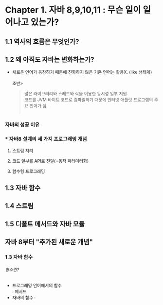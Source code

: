 # Chapter 1. 자바 8,9,10,11 : 무슨 일이 일어나고 있는가?

## 1.1 역사의 흐름은 무엇인가?


## 1.2 왜 아직도 자바는 변화하는가?
- 새로운 언어가 등장하기 때문에 진화하지 않은 기존 언어는 활용X. (like 생태계)<br><br>
초반> <br>
    > 많은 라이브러리와 스레드와 락을 이용한 동시성 일부 지원. <br>
    > 코드를 JVM 바이트 코드로 컴파일하기 때문에 인터넷 애플릿 프로그램의 주요 언어가 됨. <br><br>




### 자바의 성공 이유


### * 자바8 설계의 세 가지 프로그래밍 개념
1. 스트림 처리
   
3. 코드 일부를 API로 전달(=동작 파라미터화)
4. 함수형 프로그래밍 

## 1.3 자바 함수


## 1.4 스트림



## 1.5 디폴트 메서드와 자바 모듈


## 자바 8부터 "추가된 새로운 개념"
### 1.3 자바 함수 <br>
###### 함수란?
- 프로그래밍 언어에서의 함수 <br>
: 메서드
- 자바의 함수
: 
